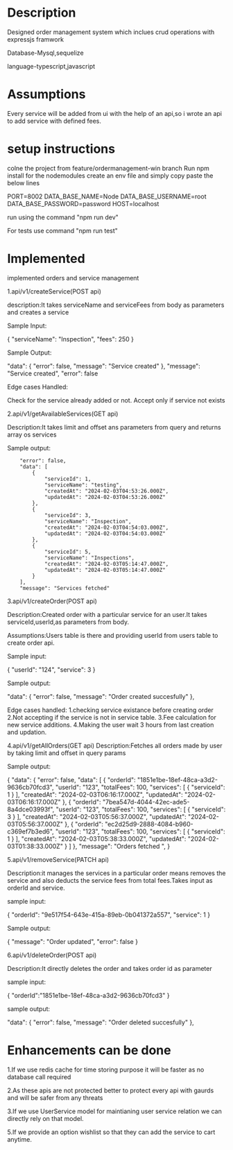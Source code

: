 # Description

Designed order management system which inclues crud operations with expressjs framwork

Database-Mysql,sequelize

language-typescript,javascript

# Assumptions

Every service will be added from ui with the help of an api,so i wrote an api to add service with defined fees.

# setup instructions

colne the project from feature/ordermanagement-win branch
Run npm install for the nodemodules
create an env file and simply copy paste the below lines

PORT=8002
DATA_BASE_NAME=Node
DATA_BASE_USERNAME=root
DATA_BASE_PASSWORD=password
HOST=localhost

run using the command "npm run dev"

For tests use command "npm run test"

# Implemented

implemented orders and service management

1.api/v1/createService(POST api)

description:It takes serviceName and serviceFees from body as parameters and creates a service

Sample Input:

{
"serviceName": "Inspection",
"fees": 250
}

Sample Output:

"data": {
"error": false,
"message": "Service created"
},
"message": "Service created",
"error": false

Edge cases Handled:

Check for the service already added or not.
Accept only if service not exists

2.api/v1/getAvailableServices(GET api)

Description:It takes limit and offset ans parameters from query and returns array os services

Sample output:

        "error": false,
        "data": [
            {
                "serviceId": 1,
                "serviceName": "testing",
                "createdAt": "2024-02-03T04:53:26.000Z",
                "updatedAt": "2024-02-03T04:53:26.000Z"
            },
            {
                "serviceId": 3,
                "serviceName": "Inspection",
                "createdAt": "2024-02-03T04:54:03.000Z",
                "updatedAt": "2024-02-03T04:54:03.000Z"
            },
            {
                "serviceId": 5,
                "serviceName": "Inspections",
                "createdAt": "2024-02-03T05:14:47.000Z",
                "updatedAt": "2024-02-03T05:14:47.000Z"
            }
        ],
        "message": "Services fetched"

3.api/v1/createOrder(POST api)

Description:Created order with a particular service for an user.It takes serviceId,userId,as parameters from body.

Assumptions:Users table is there and providing userId from users table to create order api.

Sample input:

{
"userId": "124",
"service": 3
}

Sample output:

"data": {
"error": false,
"message": "Order created succesfully"
},

Edge cases handled:
1.checking service existance before creating order
2.Not accepting if the service is not in service table.
3.Fee calculation for new service additions.
4.Making the user wait 3 hours from last creation and updation.

4.api/v1/getAllOrders(GET api)
Description:Fetches all orders made by user by taking limit and offset in query params

Sample output:

{
"data": {
"error": false,
"data": [
{
"orderId": "1851e1be-18ef-48ca-a3d2-9636cb70fcd3",
"userId": "123",
"totalFees": 100,
"services": [
{
"serviceId": 1
}
],
"createdAt": "2024-02-03T06:16:17.000Z",
"updatedAt": "2024-02-03T06:16:17.000Z"
},
{
"orderId": "7bea547d-4044-42ec-ade5-8a4dce03993f",
"userId": "123",
"totalFees": 100,
"services": [
{
"serviceId": 3
}
],
"createdAt": "2024-02-03T05:56:37.000Z",
"updatedAt": "2024-02-03T05:56:37.000Z"
},
{
"orderId": "ec2d25d9-2888-4084-b960-c369ef7b3ed6",
"userId": "123",
"totalFees": 100,
"services": [
{
"serviceId": 1
}
],
"createdAt": "2024-02-03T05:38:33.000Z",
"updatedAt": "2024-02-03T01:38:33.000Z"
}
]
},
"message": "Orders fetched ",
}

5.api/v1/removeService(PATCH api)

Description:it manages the services in a particular order means removes the service and also deducts the service fees from total fees.Takes input as orderId and service.

sample input:

{
"orderId": "9e517f54-643e-415a-89eb-0b041372a557",
"service": 1
}

Sample output:

{
"message": "Order updated",
"error": false
}

6.api/v1/deleteOrder(POST api)

Description:It directly deletes the order and takes order id as parameter

sample input:

{
"orderId":"1851e1be-18ef-48ca-a3d2-9636cb70fcd3"
}

sample output:

"data": {
"error": false,
"message": "Order deleted succesfully"
},


# Enhancements can be done

1.If we use redis cache for time storing purpose it will be faster as no database call required

2.As these apis are not protected better to protect every api with gaurds and will be safer from any threats

3.If we use UserService model for maintianing user service relation we can directly rely on that model.

5.If we provide an option wishlist so that they can add the service to cart anytime.